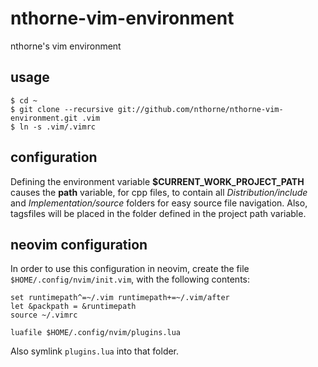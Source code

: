 nthorne-vim-environment
=======================

nthorne's vim environment

usage
-----
    $ cd ~
    $ git clone --recursive git://github.com/nthorne/nthorne-vim-environment.git .vim
    $ ln -s .vim/.vimrc

configuration
-------------
Defining the environment variable **$CURRENT_WORK_PROJECT_PATH**
causes the **path** variable, for cpp files, to contain all
*Distribution/include* and *Implementation/source* folders for
easy source file navigation. Also, tagsfiles will be placed in the folder
defined in the project path variable.


neovim configuration
--------------------
In order to use this configuration in neovim, create the file `$HOME/.config/nvim/init.vim`,
with the following contents:

    set runtimepath^=~/.vim runtimepath+=~/.vim/after
    let &packpath = &runtimepath
    source ~/.vimrc

    luafile $HOME/.config/nvim/plugins.lua

Also symlink `plugins.lua` into that folder.

